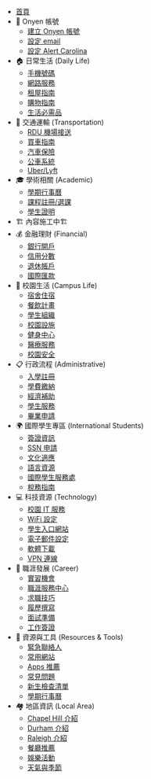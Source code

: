 - [首頁](zh_TW/)
- 🪪 Onyen 帳號
  - [建立 Onyen 帳號](zh_TW/onyen/create-onyen.md)
  - [設定 email](zh_TW/onyen/setup-email.md)
  - [設定 Alert Carolina](zh_TW/onyen/setup-alert-carolina.md)
- 🏠 日常生活 (Daily Life)
  - [手機號碼](zh_TW/daily/comm.md)
  - [網路服務](zh_TW/daily/broadband.md)
  - [租屋指南](zh_TW/daily/rental.md)
  - [購物指南](zh_TW/daily/shopping.md)
  - [生活必需品](zh_TW/daily/essentials.md)
- 🚗 交通運輸 (Transportation)
  - [RDU 機場接送](zh_TW/transport/rdu-pickup.md)
  - [買車指南](zh_TW/transport/car-purchase.md)
  - [汽車保險](zh_TW/transport/auto-insurance.md)
  - [公車系統](zh_TW/transport/buses.md)
  - [Uber/Lyft](zh_TW/transport/rideshare.md)
- 🎓 學術相關 (Academic)
  - [學期行事曆](zh_TW/resources/semester-calendar.md)
  - [課程註冊/選課](zh_TW/academic/course-registration.md)
  - [學生證明](zh_TW/academic/student-record.md)
- 🏗️  內容施工中🏗️
- 💰 金融理財 (Financial)
  - [銀行開戶](zh_TW/finance/bank.md)
  - [信用分數](zh_TW/finance/credit.md)
  - [退休帳戶](zh_TW/finance/retire.md)
  - [國際匯款](zh_TW/finance/money-transfer.md)
- 🏫 校園生活 (Campus Life)
  - [宿舍住宿](zh_TW/campus/housing.md)
  - [餐飲計畫](zh_TW/campus/dining-plans.md)
  - [學生組織](zh_TW/campus/student-organizations.md)
  - [校園設施](zh_TW/campus/facilities.md)
  - [健身中心](zh_TW/campus/recreation.md)
  - [醫療服務](zh_TW/campus/health-services.md)
  - [校園安全](zh_TW/campus/safety.md)
- 📋 行政流程 (Administrative)
  - [入學註冊](zh_TW/admin/enrollment.md)
  - [學費繳納](zh_TW/admin/tuition-payment.md)
  - [經濟補助](zh_TW/admin/financial-aid.md)
  - [學生服務](zh_TW/admin/student-services.md)
  - [畢業申請](zh_TW/admin/graduation.md)
- 🌍 國際學生專區 (International Students)
  - [簽證資訊](zh_TW/international/visa-info.md)
  - [SSN 申請](zh_TW/international/ssn-application.md)
  - [文化適應](zh_TW/international/cultural-adaptation.md)
  - [語言資源](zh_TW/international/language-resources.md)
  - [國際學生服務處](zh_TW/international/isso.md)
  - [稅務指南](zh_TW/international/tax-guide.md)
- 💻 科技資源 (Technology)
  - [校園 IT 服務](zh_TW/tech/it-services.md)
  - [WiFi 設定](zh_TW/tech/wifi-setup.md)
  - [學生入口網站](zh_TW/tech/student-portal.md)
  - [電子郵件設定](zh_TW/tech/email-setup.md)
  - [軟體下載](zh_TW/tech/software-downloads.md)
  - [VPN 連線](zh_TW/tech/vpn-access.md)
- 🎯 職涯發展 (Career)
  - [實習機會](zh_TW/career/internships.md)
  - [職涯服務中心](zh_TW/career/career-services.md)
  - [求職技巧](zh_TW/career/job-search.md)
  - [履歷撰寫](zh_TW/career/resume-writing.md)
  - [面試準備](zh_TW/career/interview-prep.md)
  - [工作簽證](zh_TW/career/work-visa.md)
- 🌟 資源與工具 (Resources & Tools)
  - [緊急聯絡人](zh_TW/resources/emergency-contacts.md)
  - [常用網站](zh_TW/resources/useful-websites.md)
  - [Apps 推薦](zh_TW/resources/recommended-apps.md)
  - [常見問題](zh_TW/resources/faq.md)
  - [新生檢查清單](zh_TW/resources/new-student-checklist.md)
  - [學期行事曆](zh_TW/resources/semester-calendar.md)
- 🏘️ 地區資訊 (Local Area)
  - [Chapel Hill 介紹](zh_TW/local/chapel-hill.md)
  - [Durham 介紹](zh_TW/local/durham.md)
  - [Raleigh 介紹](zh_TW/local/raleigh.md)
  - [餐廳推薦](zh_TW/local/restaurants.md)
  - [娛樂活動](zh_TW/local/entertainment.md)
  - [天氣與季節](zh_TW/local/weather-seasons.md)

